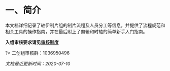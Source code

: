 # 一、简介

本文档详细记录了轴伊制片组的制片流程及人员分工等信息，并提供了流程规范和相关工具的操作指南，并在最后附上了剪辑和时轴的简单新手入门指南。

**入组审核要求请见[审核制度](REVIEW.md)**

?> 二创组审核群：1036950496

*文档最近更新时间：2020-07-10*